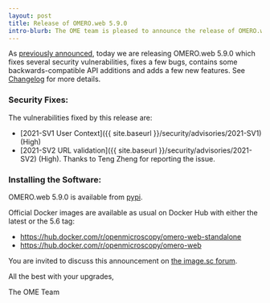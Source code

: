 ```yaml
---
layout: post
title: Release of OMERO.web 5.9.0
intro-blurb: The OME team is pleased to announce the release of OMERO.web 5.9.0
---
```


As [previously announced](https://forum.image.sc/t/49657), today we are
releasing OMERO.web 5.9.0 which fixes several security vulnerabilities,
fixes a few bugs, contains some backwards-compatible API additions and adds a few
new features. See [Changelog](https://github.com/ome/omero-web/blob/v5.9.0/CHANGELOG.md) for more details.
### Security Fixes:

The vulnerabilities fixed by this release are:

* [2021-SV1 User Context]({{ site.baseurl }}/security/advisories/2021-SV1) (High)
* [2021-SV2 URL validation]({{ site.baseurl }}/security/advisories/2021-SV2) (High). Thanks to Teng Zheng for reporting the issue.


### Installing the Software:

OMERO.web 5.9.0 is available from
[pypi](https://pypi.org/project/omero-web/5.9.0/).

Official Docker images are available as usual on Docker Hub with either
the latest or the 5.6 tag:

* <https://hub.docker.com/r/openmicroscopy/omero-web-standalone>
* <https://hub.docker.com/r/openmicroscopy/omero-web>

You are invited to discuss this announcement on
[the image.sc forum](https://forum.image.sc/tags/c/data-management/29/omero).

All the best with your upgrades,

The OME Team
